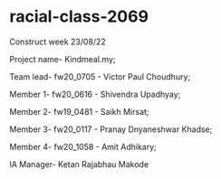 # racial-class-2069

Construct week 23/08/22

Project name- Kindmeal.my;

Team lead- fw20_0705 - Victor Paul Choudhury;

Member 1- fw20_0616 - Shivendra Upadhyay;

Member 2- fw19_0481 - Saikh Mirsat;

Member 3- fw20_0117 - Pranay Dnyaneshwar Khadse;

Member 4- fw20_1058 - Amit Adhikary;


IA Manager- Ketan Rajabhau Makode


